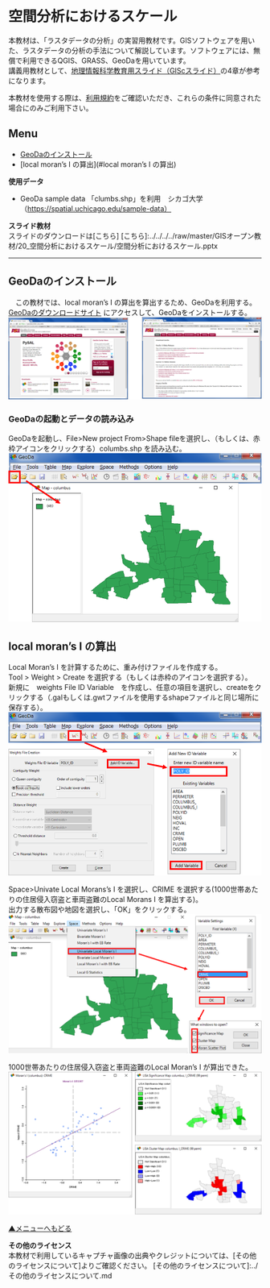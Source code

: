 # 空間分析におけるスケール

本教材は、「ラスタデータの分析」の実習用教材です。GISソフトウェアを用いた、ラスタデータの分析の手法について解説しています。ソフトウェアには、無償で利用できるQGIS、GRASS、GeoDaを用いています。  
講義用教材として、[地理情報科学教育用スライド（GIScスライド）]の4章が参考になります。  

本教材を使用する際は、[利用規約]をご確認いただき、これらの条件に同意された場合にのみご利用下さい。


[地理情報科学教育用スライド（GIScスライド）]:http://curricula.csis.u-tokyo.ac.jp/slide/4.html
[利用規約]:../../../master/利用規約.md

**Menu**
------
* [GeoDaのインストール](#GeoDaのインストール)
* [local moran’s I の算出](#local moran’s I の算出)

**使用データ**
* GeoDa sample data 「clumbs.shp」を利用　シカゴ大学  
（https://spatial.uchicago.edu/sample-data）

**スライド教材**  
スライドのダウンロードは[こちら]
[こちら]:../../../../raw/master/GISオープン教材/20_空間分析におけるスケール/空間分析におけるスケール.pptx

----------

## GeoDaのインストール<a name = "GeoDaのインストール"></a>
　この教材では、local moran’s I の算出を算出するため、GeoDaを利用する。[GeoDaのダウンロードサイト](https://geodacenter.asu.edu/) にアクセスして、GeoDaをインストールする。  
![GeoDa](pic/20pic_1.png)


### GeoDaの起動とデータの読み込み
GeoDaを起動し、File>New project From>Shape fileを選択し、（もしくは、赤枠アイコンをクリックする）columbs.shp を読み込む。  
![GeoDa](pic/20pic_2.png)  

[▲メニューへもどる]:(空間分析におけるスケール.md#Menu)  

## local moran’s I の算出<a name = "local moran’s I の算出"></a>
Local Moran’s I を計算するために、重み付けファイルを作成する。  
Tool > Weight > Create を選択する（もしくは赤枠のアイコンを選択する）。  
新規に　weights File ID Variable　を作成し、任意の項目を選択し、createをクリックする（.galもしくは.gwtファイルを使用するshapeファイルと同じ場所に保存する）。  
![GeoDa](pic/20pic_3.png)  

Space>Univate Local Morans’s I を選択し、CRIME を選択する(1000世帯あたりの住居侵入窃盗と車両盗難のLocal Morans I を算出する)。  
出力する散布図や地図を選択し、「OK」をクリックする。  
![GeoDa](pic/20pic_4.png)  


1000世帯あたりの住居侵入窃盗と車両盗難のLocal Moran’s I が算出できた。  
![GeoDa](pic/20pic_5.png)  


[▲メニューへもどる]

**その他のライセンス**  
本教材で利用しているキャプチャ画像の出典やクレジットについては、[その他のライセンスについて]よりご確認ください。
[その他のライセンスについて]:../その他のライセンスについて.md
